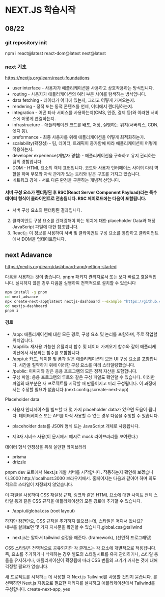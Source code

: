 # NEXT.JS 학습시작

## 08/22

### git repository init

npm i react@latest react-dom@latest next@latest

### next 기초

https://nextjs.org/learn/react-foundations

<!-- - 페이지에서의 nextjs와 현재 버전 간에 차이가 있는 것 같다. -->

- user interface - 사용자가 애플리케이션을 사용하고 상호작용하는 방식입니다.
- routing - 사용자가 애플리케이션의 여러 부분 사이를 탐색하는 방식입니다.
- data fetching - 데이터가 어디에 있는지, 그리고 어떻게 가져오는지.
- rendering - 정적 또는 동적 콘텐츠를 언제, 어디에서 렌더링하는지.
- integration - 어떤 타사 서비스를 사용하는지(CMS, 인증, 결제 등)와 이러한 서비스에 어떻게 연결하는지.
- infrastructure - 애플리케이션 코드를 배포, 저장, 실행하는 위치(서버리스, CDN, 엣지 등).
- preformance - 최종 사용자를 위해 애플리케이션을 어떻게 최적화하는가.
- scalability(확장성) - 팀, 데이터, 트래픽이 증가함에 따라 애플리케이션이 어떻게 적응하는지.
- developer experience(개발자 경험) - 애플리케이션을 구축하고 유지 관리하는 팀의 경험입니다.
- DOM - HTML 요소의 객체 표현입니다. 코드와 사용자 인터페이스 사이의 다리 역할을 하며 부모와 자식 관계가 있는 트리와 같은 구조를 가지고 있습니다.
- 네트워크 경계 - 서로 다른 환경을 구분하는 개념적 선입니다.

#### 서버 구성 요소가 렌더링된 후 RSC(React Server Component Payload)라는 특수 데이터 형식이 클라이언트로 전송됩니다. RSC 페이로드에는 다음이 포함됩니다.

- 서버 구성 요소의 렌더링된 결과입니다.

2. 클라이언트 구성 요소를 렌더링해야 하는 위치에 대한 placeholder Data와 해당 JavaScript 파일에 대한 참조입니다.
3. React는 이 정보를 사용하여 서버 및 클라이언트 구성 요소를 통합하고 클라이언트에서 DOM을 업데이트합니다.

## next Adavance

https://nextjs.org/learn/dashboard-app/getting-started

다음을 사용하는 것이 좋습니다. pnpm 패키지 관리자로서 또는 보다 빠르고 효율적입니다. 설치하지 않은 경우 다음을 실행하여 전역적으로 설치할 수 있습니다

```bash
npm install -g pnpm
cd next_advance
npx create-next-app@latest nextjs-dashboard --example "https://github.com/vercel/next-learn/tree/main/dashboard/starter-example" --use-pnpm
cd nextjs-dashboard
pnpm i
```

#### 경로

- /app: 애플리케이션에 대한 모든 경로, 구성 요소 및 논리를 포함하며, 주로 작업할 위치입니다.
- /app/lib: 재사용 가능한 유틸리티 함수 및 데이터 가져오기 함수와 같이 애플리케이션에서 사용되는 함수를 포함합니다.
- /app/ui: 카드, 테이블 및 폼과 같은 애플리케이션의 모든 UI 구성 요소를 포함합니다. 시간을 절약하기 위해 이러한 구성 요소를 미리 스타일링했습니다.
- /public: 이미지와 같은 응용 프로그램의 모든 정적 자산을 포함합니다.
- 구성 파일: 응용 프로그램의 루트와 같은 구성 파일도 확인할 수 있습니다. 이러한 파일의 대부분은 새 프로젝트를 시작할 때 만들어지고 미리 구성됩니다. 이 과정에서는 수정할 필요가 없습니다.(next.config.jscreate-next-app)

Placeholder data

- 사용자 인터페이스를 빌드할 때 몇 가지 placeholder data가 있으면 도움이 됩니다. 데이터베이스 또는 API를 아직 사용할 수 없는 경우 다음을 수행할 수 있습니다.

- placeholder data를 JSON 형식 또는 JavaScript 개체로 사용합니다.
- 제3자 서비스 사용(이 문서에서 예시로 mock 라이브러리를 보여줬다.)

데이터 형식 안정성을 위해 쓸만한 라이브러리

- prisma
- drizzle

pnpm dev 포트에서 Next.js 개발 서버를 시작합니다. 작동하는지 확인해 보겠습니다.3000
http://localhost:3000 브라우저에서. 홈페이지는 다음과 같아야 하며 의도적으로 스타일이 지정되지 않았습니다.

이 파일을 사용하여 CSS 재설정 규칙, 링크와 같은 HTML 요소에 대한 사이트 전체 스타일 등과 같은 CSS 규칙을 애플리케이션의 모든 경로에 추가할 수 있습니다.

- /app/ui/global.css (root layout)

하지만 잠깐만요, CSS 규칙을 추가하지 않으셨는데, 스타일은 어디서 왔나요?  
내부를 살펴보면 몇 가지 지시문을 확인할 수 있습니다.global.css@tailwind

- next.js는 알아서 tailwind 설정을 해준다. (framework), (선언적 프로그래밍)

CSS 스타일은 전역적으로 공유되지만 각 클래스는 각 요소에 개별적으로 적용됩니다. 즉, 요소를 추가하거나 삭제하는 경우 별도의 스타일시트를 유지 관리하거나, 스타일 충돌을 유지하거나, 애플리케이션이 확장됨에 따라 CSS 번들의 크기가 커지는 것에 대해 걱정할 필요가 없습니다.

새 프로젝트를 시작하는 데 사용할 때 Next.js Tailwind를 사용할 것인지 묻습니다. 를 선택하면 Next.js 자동으로 필요한 패키지를 설치하고 애플리케이션에서 Tailwind를 구성합니다.
create-next-app, yes
